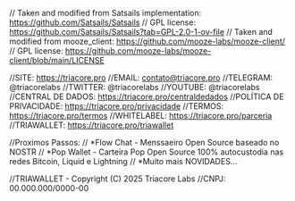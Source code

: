 // Taken and modified from Satsails implementation: https://github.com/Satsails/Satsails
// GPL license: https://github.com/Satsails/Satsails?tab=GPL-2.0-1-ov-file
// Taken and modified from mooze_client: https://github.com/mooze-labs/mooze-client/
// GPL license: https://github.com/mooze-labs/mooze-client/blob/main/LICENSE

//SITE: https://triacore.pro
//EMAIL: contato@triacore.pro
//TELEGRAM: @triacorelabs
//TWITTER: @triacorelabs
//YOUTUBE: @triacorelabs
//CENTRAL DE DADOS: https://triacore.pro/centraldedados
//POLÍTICA DE PRIVACIDADE: https://triacore.pro/privacidade
//TERMOS: https://triacore.pro/termos
//WHITELABEL: https://triacore.pro/parceria
//TRIAWALLET: https://triacore.pro/triawallet

//Proximos Passos:
// *Flow Chat - Menssaeiro Open Source baseado no NOSTR
// *Pop Wallet - Carteira Pop Open Source 100% autocustodia nas redes Bitcoin, Liquid e Lightning
// *Muito mais NOVIDADES...


//TRIAWALLET - Copyright (C) 2025 Triacore Labs //CNPJ: 00.000.000/0000-00

